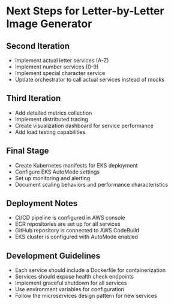 # Next Steps for Letter-by-Letter Image Generator

## Second Iteration
- Implement actual letter services (A-Z)
- Implement number services (0-9)
- Implement special character service
- Update orchestrator to call actual services instead of mocks

## Third Iteration
- Add detailed metrics collection
- Implement distributed tracing
- Create visualization dashboard for service performance
- Add load testing capabilities

## Final Stage
- Create Kubernetes manifests for EKS deployment
- Configure EKS AutoMode settings
- Set up monitoring and alerting
- Document scaling behaviors and performance characteristics

## Deployment Notes

- CI/CD pipeline is configured in AWS console
- ECR repositories are set up for all services
- GitHub repository is connected to AWS CodeBuild
- EKS cluster is configured with AutoMode enabled

## Development Guidelines

- Each service should include a Dockerfile for containerization
- Services should expose health check endpoints
- Implement graceful shutdown for all services
- Use environment variables for configuration
- Follow the microservices design pattern for new services
